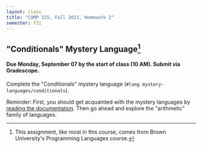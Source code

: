 ```yaml
---
layout: class
title: "COMP 325, Fall 2021, Homework 2"
semester: f21
---
```


## "Conditionals" Mystery Language[^1]

#### Due Monday, September 07 by the start of class (10 AM). Submit via Gradescope.

Complete the "Conditionals" mystery language (`#lang mystery-languages/conditionals`).

Reminder: First, you should get acquainted with the mystery languages by
[reading the
documentation](https://github.com/shriram/mystery-languages). Then go
ahead and explore the "arithmetic" family of languages.

[^1]: This assignment, like most in this course, comes from Brown University's Programming Languages course.
